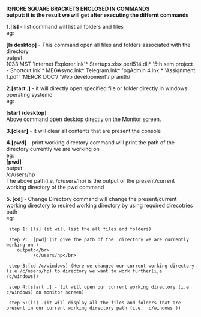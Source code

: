 <b>IGNORE SQUARE BRACKETS ENCLOSED IN COMMANDS</b></br>
<b>output: it is the result we will get after executing the differnt commands</b></br>


<b>1.[ls]</b> - list command will list all folders and files </br>
eg:</br>

  <b>[ls desktop]</b> - This  command open all files and folders associated with the directory</br> 
  output:</br>
 1033.MST                                        'Internet Explorer.lnk'*                Startups.xlsx          perl514.dll*
'5th sem project - Shortcut.lnk'*                 MEGAsync.lnk*                          Telegram.lnk*         'pgAdmin 4.lnk'*
'Assignment 1.pdf'                               'MERCK DOC'/                           'Web development'/      pranith/


  
<b>2.[start .]</b> - it will directly open specified file or folder directly in windows operating systemd</br>
eg:</br>

  <b>[start /desktop]</b></br>
              Above command open desktop directly on the  Monitor screen.</br>
              
              
<b>3.[clear]</b> - it will clear all contents that are present the console</br>


<b>4.[pwd]</b> - print working directory command will print the path of the directory currently we are working on </br>
eg:</br>
 <b>[pwd]</b> </br>
output:</br>
    /c/users/hp </br>
               The above path(i.e, /c/users/hp) is the output or the present/current  working directory of the pwd command </br>
               
  
<b> 5. [cd]</b> - Change Directory  command will change the present/current  working directory to reuired working directory by using required direcotries path</br>
    eg:</br>
    
     step 1: [ls] (it will list the all files and folders)
     
     step 2:  [pwd] (it give the path of the  directory we are currently working on )
        output:</br>
              /c/users/hp</br>
              
     step 3:[cd /c/windows]-(Here we changed our current working directory (i.e /c/users/hp) to directory we want to work further(i,e /c/windows))
     
     step 4:[start .] - (it will open our current working directory (i.e c/windows) on monitor screen)
     
     step 5:[ls] -(it will display all the files and folders that are present in our current working directory path (i.e,  c/windows ))
